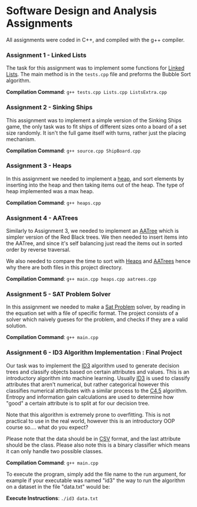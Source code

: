 # Software Design and Analysis Assignments
All assignments were coded in C++, and compiled with the g++ compiler.

### Assignment 1 - Linked Lists
The task for this assignment was to implement some functions for [Linked Lists](https://en.wikipedia.org/wiki/Linked_list). The main method is in the `tests.cpp` file and preforms the Bubble Sort algorithm.

**Compilation Command**: `g++ tests.cpp Lists.cpp ListsExtra.cpp`

### Assignment 2 - Sinking Ships
This assignment was to implement a simple version of the Sinking Ships game, the only task was to fit ships of different sizes onto a board of a set size randomly. It isn't the full game itself with turns, rather just the placing mechanism.

**Compilation Command**: `g++ source.cpp ShipBoard.cpp`

### Assignment 3 - Heaps
In this assignment we needed to implement a [heap](https://en.wikipedia.org/wiki/Heap_(data_structure)), and sort elements by inserting into the heap and then taking items out of the heap. The type of heap implemented was a max heap.

**Compilation Command**: `g++ heaps.cpp`

### Assignment 4 - AATrees
Similarly to Assignment 3, we needed to implement an [AATree](https://en.wikipedia.org/wiki/AA_tree) which is simpler version of the Red Black trees. We then needed to insert items into the AATree, and since it's self balancing just read the items out in sorted order by reverse traversal.

We also needed to compare the time to sort with [Heaps](https://en.wikipedia.org/wiki/Heap_(data_structure)) and [AATrees](https://en.wikipedia.org/wiki/AA_tree) hence why there are both files in this project directory.

**Compilation Command**: `g++ main.cpp heaps.cpp aatrees.cpp`

### Assignment 5 - SAT Problem Solver
In this assignment we needed to make a [Sat Problem](https://en.wikipedia.org/wiki/Boolean_satisfiability_problem) solver, by reading in the equation set with a file of specific format. The project consists of a solver which naively gueses for the problem, and checks if they are a valid solution.

**Compilation Command**: `g++ main.cpp`

### Assignment 6 - ID3 Algorithm Implementation : Final Project
Our task was to implement the [ID3](https://en.wikipedia.org/wiki/ID3_algorithm) algorithm used to generate decision trees and classify objects based on certain attributes and values. This is an introductory algorithm into machine learning. Usually [ID3](https://en.wikipedia.org/wiki/ID3_algorithm) is used to classify attributes that aren't numerical, but rather categorical however this classifies numerical attributes with a similar process to the [C4.5](https://en.wikipedia.org/wiki/C4.5_algorithm) algorithm. Entropy and information gain calculations are used to determine how "good" a certain attribute is to split at for our decision tree.

Note that this algorithm is extremely prone to overfitting. This is not practical to use in the real world, however this is an introductory OOP course so.... what do you expect?

Please note that the data should be in [CSV](https://en.wikipedia.org/wiki/Comma-separated_values) format, and the last attribute should be the class. Please also note this is a binary classifier which means it can only handle two possible classes.

**Compilation Command**: `g++ main.cpp`

To execute the program, simply add the file name to the run argument, for example if your executable was named "id3" the way to run the algorithm on a dataset in the file "data.txt" would be:

**Execute Instructions**: `./id3 data.txt` 

